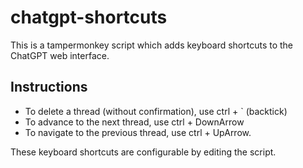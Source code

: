 # chatgpt-shortcuts

This is a tampermonkey script which adds keyboard shortcuts to the ChatGPT web interface. 

## Instructions

+ To delete a thread (without confirmation), use ctrl + ` (backtick)
+ To advance to the next thread, use ctrl + DownArrow
+ To navigate to the previous thread, use ctrl + UpArrow.

These keyboard shortcuts are configurable by editing the script.
